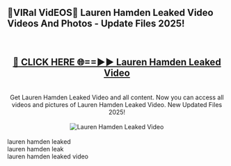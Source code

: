 <h2>🔴VIRal VidEOS🔴 Lauren Hamden Leaked Video Videos And Photos - Update Files 2025!</h2>
<br>
<div align="center">
<h2><a href="https://virallinks.top/odZfE0" rel="nofollow">🔴 CLICK HERE 🌐==►► Lauren Hamden Leaked Video</a></h2>
<br>
Get Lauren Hamden Leaked Video and all content. Now you can access all videos and pictures of Lauren Hamden Leaked Video. New Updated Files 2025!
<br>
<br>
<a href="https://virallinks.top/odZfE0" rel="nofollow" data-target="animated-image.originalLink"><img src="https://i.imgur.com/dJHk4Zq.gif)" alt="Lauren Hamden Leaked Video" style="max-width: 100%; display: inline-block;" data-target="animated-image.originalImage"></a>
</div>
<br>
lauren hamden leaked<br>
lauren hamden leak<br>
lauren hamden leaked video
